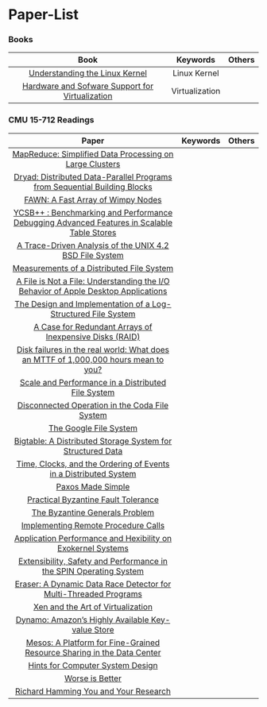 # Paper-List

### Books



|                            Book                             |    Keywords    | Others |
| :----------------------------------------------------------: | :------------: | :----: |
| [Understanding the Linux Kernel](https://www.cs.utexas.edu/~rossbach/cs380p/papers/ulk3.pdf) |  Linux Kernel  |        |
| [Hardware and Sofware Support for Virtualization](https://personal.utdallas.edu/~sridhar/ios/ref/virt_book.pdf) | Virtualization |        |




### CMU 15-712 Readings

|                            Paper                             |    Keywords    | Others |
| :----------------------------------------------------------: | :------------: | :----: |
| [MapReduce: Simplified Data Processing on Large Clusters](https://www.cs.cmu.edu/afs/cs.cmu.edu/academic/class/15712-s12/www/papers//dean04.pdf) |    |    |
| [Dryad: Distributed Data-Parallel Programs from Sequential Building Blocks](https://www.cs.cmu.edu/afs/cs.cmu.edu/academic/class/15712-s12/www/papers//isard07.pdf) |  | |
| [FAWN: A Fast Array of Wimpy Nodes](https://www.cs.cmu.edu/afs/cs.cmu.edu/academic/class/15712-s12/www/papers//andersen09.pdf)| |
| [YCSB++ : Benchmarking and Performance Debugging Advanced Features in Scalable Table Stores](https://www.cs.cmu.edu/afs/cs.cmu.edu/academic/class/15712-s12/www/papers//patil11.pdf)|
| [A Trace-Driven Analysis of the UNIX 4.2 BSD File System](https://www.cs.cmu.edu/afs/cs.cmu.edu/academic/class/15712-s12/www/papers//ousterhout85.pdf)|
| [Measurements of a Distributed File System](https://www.cs.cmu.edu/afs/cs.cmu.edu/academic/class/15712-s12/www/papers//baker91.pdf)|
| [A File is Not a File: Understanding the I/O Behavior of Apple Desktop Applications](https://www.cs.cmu.edu/afs/cs.cmu.edu/academic/class/15712-s12/www/papers//harter11.pdf)|
| [The Design and Implementation of a Log-Structured File System](https://www.cs.cmu.edu/afs/cs.cmu.edu/academic/class/15712-s12/www/papers//rosenblum92.pdf) | 
| [A Case for Redundant Arrays of Inexpensive Disks (RAID)](https://www.cs.cmu.edu/afs/cs.cmu.edu/academic/class/15712-s12/www/papers//patterson88.pdf) | 
| [Disk failures in the real world: What does an MTTF of 1,000,000 hours mean to you?](https://www.cs.cmu.edu/afs/cs.cmu.edu/academic/class/15712-s12/www/papers//schroeder07.pdf) | 
| [Scale and Performance in a Distributed File System](https://www.cs.cmu.edu/afs/cs.cmu.edu/academic/class/15712-s12/www/papers//howard88.pdf) |
| [Disconnected Operation in the Coda File System](https://www.cs.cmu.edu/afs/cs.cmu.edu/academic/class/15712-s12/www/papers//kistler92.pdf) | 
| [The Google File System](https://www.cs.cmu.edu/afs/cs.cmu.edu/academic/class/15712-s12/www/papers//ghemawat03.pdf) | 
| [Bigtable: A Distributed Storage System for Structured Data](https://www.cs.cmu.edu/afs/cs.cmu.edu/academic/class/15712-s12/www/papers//chang06.pdf) |
| [Time, Clocks, and the Ordering of Events in a Distributed System](https://www.cs.cmu.edu/afs/cs.cmu.edu/academic/class/15712-s12/www/papers//lamport78.pdf) | 
| [Paxos Made Simple](https://www.cs.cmu.edu/afs/cs.cmu.edu/academic/class/15712-s12/www/papers//lamport01.pdf) | 
| [Practical Byzantine Fault Tolerance](https://www.cs.cmu.edu/afs/cs.cmu.edu/academic/class/15712-s12/www/papers//castro99.pdf) | 
| [The Byzantine Generals Problem ](https://www.cs.cmu.edu/afs/cs.cmu.edu/academic/class/15712-s12/www/papers//lamport82.pdf) |
| [Implementing Remote Procedure Calls](https://www.cs.cmu.edu/afs/cs.cmu.edu/academic/class/15712-s12/www/papers//birrell84.pdf) | 
| [Application Performance and Hexibility on Exokernel Systems](https://www.cs.cmu.edu/afs/cs.cmu.edu/academic/class/15712-s12/www/papers//kaashoek97.pdf)|
| [Extensibility, Safety and Performance in the SPIN Operating System](https://www.cs.cmu.edu/afs/cs.cmu.edu/academic/class/15712-s12/www/papers//bershad95.pdf) | 
| [Eraser: A Dynamic Data Race Detector for Multi-Threaded Programs](https://www.cs.cmu.edu/afs/cs.cmu.edu/academic/class/15712-s12/www/papers//savage97.pdf) |
| [Xen and the Art of Virtualization](https://www.cs.cmu.edu/afs/cs.cmu.edu/academic/class/15712-s12/www/papers//barham03.pdf) |
| [Dynamo: Amazon’s Highly Available Key-value Store](https://www.cs.cmu.edu/afs/cs.cmu.edu/academic/class/15712-s12/www/papers//decandia07.pdf) | 
| [Mesos: A Platform for Fine-Grained Resource Sharing in the Data Center](https://www.cs.cmu.edu/afs/cs.cmu.edu/academic/class/15712-s12/www/papers//hindman11.pdf) | 
| [Hints for Computer System Design](https://www.cs.cmu.edu/afs/cs.cmu.edu/academic/class/15712-s12/www/papers//lampson84.pdf) |
| [Worse is Better](https://www.jwz.org/doc/worse-is-better.html) | 
| [Richard Hamming You and Your Research](https://www.cs.cmu.edu/afs/cs.cmu.edu/academic/class/15712-s12/www/papers//hamming86.pdf) | 

